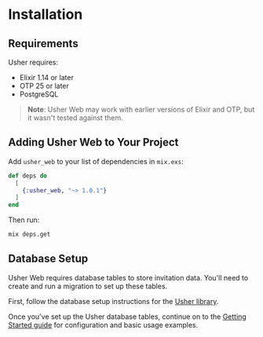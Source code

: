 # Installation

## Requirements

Usher requires:

- Elixir 1.14 or later
- OTP 25 or later
- PostgreSQL

> **Note**: Usher Web may work with earlier versions of Elixir and OTP, but it wasn't tested against them.

## Adding Usher Web to Your Project

Add `usher_web` to your list of dependencies in `mix.exs`:

```elixir
def deps do
  [
    {:usher_web, "~> 1.0.1"}
  ]
end
```

Then run:

```bash
mix deps.get
```

## Database Setup

Usher Web requires database tables to store invitation data. You'll need to create and run a migration to set up these tables.

First, follow the database setup instructions for the [Usher library](https://hexdocs.pm/usher/installation.html#database-setup).

Once you've set up the Usher database tables, continue on to the [Getting Started guide](getting-started.md) for configuration and basic usage examples.
